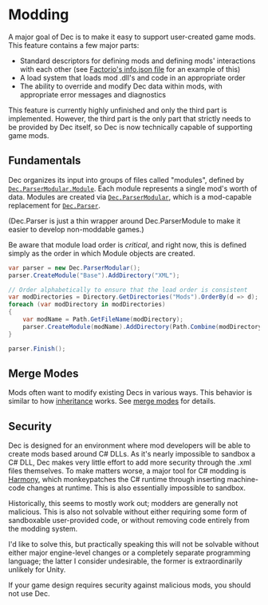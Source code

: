 # Modding

A major goal of Dec is to make it easy to support user-created game mods. This feature contains a few major parts:

* Standard descriptors for defining mods and defining mods' interactions with each other (see [Factorio's info.json file](https://wiki.factorio.com/Tutorial:Mod_structure#info.json) for an example of this)
* A load system that loads mod .dll's and code in an appropriate order
* The ability to override and modify Dec data within mods, with appropriate error messages and diagnostics

This feature is currently highly unfinished and only the third part is implemented. However, the third part is the only part that strictly needs to be provided by Dec itself, so Dec is now technically capable of supporting game mods.

## Fundamentals

Dec organizes its input into groups of files called "modules", defined by [`Dec.ParserModular.Module`](xref:Dec.ParserModular.Module). Each module represents a single mod's worth of data. Modules are created via [`Dec.ParserModular`](xref:Dec.ParserModular), which is a mod-capable replacement for [`Dec.Parser`](xref:Dec.Parser).

(Dec.Parser is just a thin wrapper around Dec.ParserModule to make it easier to develop non-moddable games.)

Be aware that module load order is *critical*, and right now, this is defined simply as the order in which Module objects are created.

```cs
var parser = new Dec.ParserModular();
parser.CreateModule("Base").AddDirectory("XML");

// Order alphabetically to ensure that the load order is consistent
var modDirectories = Directory.GetDirectories("Mods").OrderBy(d => d);
foreach (var modDirectory in modDirectories)
{
    var modName = Path.GetFileName(modDirectory);
    parser.CreateModule(modName).AddDirectory(Path.Combine(modDirectory, "XML"));
}

parser.Finish();
```

## Merge Modes

Mods often want to modify existing Decs in various ways. This behavior is similar to how [inheritance](inheritance.md) works. See [merge modes](mergemodes.md) for details.

## Security

Dec is designed for an environment where mod developers will be able to create mods based around C# DLLs. As it's nearly impossible to sandbox a C# DLL, Dec makes very little effort to add more security through the .xml files themselves. To make matters worse, a major tool for C# modding is [Harmony](https://github.com/pardeike/Harmony), which monkeypatches the C# runtime through inserting machine-code changes at runtime. This is also essentially impossible to sandbox.

Historically, this seems to mostly work out; modders are generally not malicious. This is also not solvable without either requiring some form of sandboxable user-provided code, or without removing code entirely from the modding system.

I'd like to solve this, but practically speaking this will not be solvable without either major engine-level changes or a completely separate programming language; the latter I consider undesirable, the former is extraordinarily unlikely for Unity.

If your game design requires security against malicious mods, you should not use Dec.
